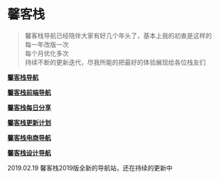# 馨客栈

> 馨客栈导航已经陪伴大家有好几个年头了，基本上我的初衷是这样的   
> 每一年改版一次   
> 每个月优化多次   
> 持续不断的更新迭代，尽我所能的把最好的体验展现给各位栈友们   

**[馨客栈导航](http://mackxin.com/nav.html)**

**[馨客栈前端导航](http://mackxin.com/webnav.html)**

**[馨客栈每日分享](http://mackxin.com/fx.html)**

**[馨客栈更新计划](http://mackxin.com/update.html)**

**[馨客栈电商导航](http://mackxin.com/dianshang.html)**

**[馨客栈设计导航](http://mackxin.com/sheji.html)**


2019.02.19 馨客栈2019版全新的导航站，还在持续的更新中
